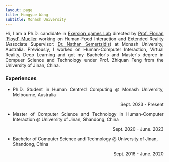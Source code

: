 ```yaml
---
layout: page
title: Hongyue Wang
subtitle: Monash University
---
```


<p style="text-align:justify">
  Hi, I am a Ph.D. candidate in <a href="https://exertiongameslab.org/">Exersion games Lab</a> directed by <a href="https://www.florianfloydmueller.com/">Prof. Florian 'Floyd' Mueller</a> working on Human-Food Interaction and Extended Reality (Associate Supervisor: <a href="https://nathansemertzidis.com/">Dr. Nathan Semertzidis</a>) at Monash University, Australia. Previously, I worked on Human-Computer Interaction, Virtual Reality, Deep Learning and got my Bachelor's and Master's degree in Compuer Science and Technology under Prof. Zhiquan Feng from the University of Jinan, China.
</p>


<h3>Experiences</h3>

<ul>
<li><p style="text-align:justify">Ph.D. Student in Human Centred Computing @ Monash University, Melbourne, Australia</p></li>
  <p style="text-align:right">Sept. 2023 - Present</p>
<li><p style="text-align:justify">Master of Computer Science and Technology in Human-Computer Interaction @ University of Jinan, Shandong, China</p></li>
  <p style="text-align:right">Sept. 2020 - June. 2023</p>
<li>Bachelor of Computer Science and Technology @ University of Jinan, Shandong, China</li>
   <p style="text-align:right">Sept. 2016 - June. 2020</p>
</ul>




